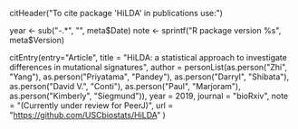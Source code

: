 citHeader("To cite package 'HiLDA' in publications use:")

year <- sub("-.*", "", meta$Date)
note <- sprintf("R package version %s", meta$Version)

citEntry(entry="Article",
title = "HiLDA: a statistical approach to investigate differences in 
         mutational signatures",
         author = personList(as.person("Zhi", "Yang"),
                             as.person("Priyatama", "Pandey"),
                             as.person("Darryl", "Shibata"),
                             as.person("David V.", "Conti"),
                             as.person("Paul", "Marjoram"), 
                             as.person("Kimberly", "Siegmund")),
         year = 2019,
         journal = "bioRxiv",
         note = "(Currently under review for PeerJ)",
         url = "https://github.com/USCbiostats/HiLDA"
         )
         
